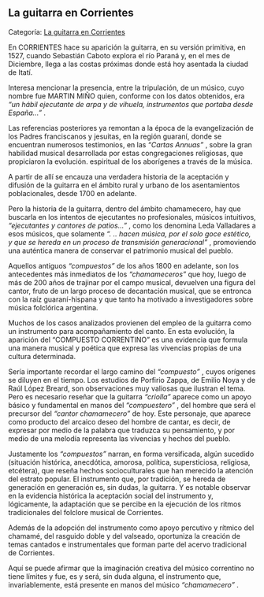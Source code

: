 ## La guitarra en Corrientes

Categoría: [La guitarra en Corrientes](http://descubrircorrientes.com.ar/2012/index.php/1595-cultura/4-musica/los-antecedentes-instrumentales-y-los-musicos-chamameceros/la-guitarra-espanola/la-guitarra-en-corrientes)

En CORRIENTES hace su aparición la guitarra, en su versión primitiva, en 1527, cuando Sebastián Caboto explora el río Paraná y, en el mes de Diciembre, llega a las costas próximas donde está hoy asentada la ciudad de Itatí.

Interesa mencionar la presencia, entre la tripulación, de un músico, cuyo nombre fue MARTIN MIÑO quien, conforme con los datos obtenidos, era _“un hábil ejecutante de arpa y de vihuela, instrumentos que portaba desde España...”_ .

Las referencias posteriores ya remontan a la época de la evangelización de los Padres franciscanos y jesuitas, en la región guaraní, donde se encuentran numerosos testimonios, en las _“Cartas Annuas”_ , sobre la gran habilidad musical desarrollada por estas congregaciones religiosas, que propiciaron la evolución. espiritual de los aborígenes a través de la música.

A partir de allí se encauza una verdadera historia de la aceptación y difusión de la guitarra en el ámbito rural y urbano de los asentamientos poblacionales, desde 1700 en adelante.

Pero la historia de la guitarra, dentro del ámbito chamamecero, hay que buscarla en los intentos de ejecutantes no profesionales, músicos intuitivos, _“ejecutantes y cantores de patios...”_ , como los denomina Leda Valladares a esos músicos, que solamente _“. .. hacen música, por el solo goce estético, y que se hereda en un proceso de transmisión generacional”_ , promoviendo una auténtica manera de conservar el patrimonio musical del pueblo.

Aquellos antiguos _“compuestos”_ de los años 1800 en adelante, son los antecedentes más inmediatos de los _“chamameceros”_ que hoy, luego de más de 200 años de trajinar por el campo musical, devuelven una figura del cantor, fruto de un largo proceso de decantación musical, que se entronca con la raíz guaraní-hispana y que tanto ha motivado a investigadores sobre música folclórica argentina.

Muchos de los casos analizados provienen del empleo de la guitarra como un instrumento para acompañamiento del canto. En esta evolución, la aparición del “COMPUESTO CORRENTINO” es una evidencia que formula una manera musical y poética que expresa las vivencias propias de una cultura determinada.

Sería importante recordar el largo camino del _“compuesto”_ , cuyos orígenes se diluyen en el tiempo. Los estudios de Porfirio Zappa, de Emilio Noya y de Raúl López Breard, son observaciones muy valiosas que ilustran el tema. Pero es necesario reseñar que la guitarra _“criolla”_ aparece como un apoyo básico y fundamental en manos del _“compuestero”_ , del hombre que será el precursor del _“cantor chamamecero”_ de hoy. Este personaje, que aparece como producto del arcaico deseo del hombre de cantar, es decir, de expresar por medio de la palabra que traduzca su pensamiento, y por medio de una melodía representa las vivencias y hechos del pueblo.

Justamente los _“compuestos”_ narran, en forma versificada, algún sucedido (situación histórica, anecdótica, amorosa, política, supersticiosa, religiosa, etcétera), que reseña hechos socioculturales que han merecido la atención del estrato popular. El instrumento que, por tradición, se hereda de generación en generación es, sin dudas, la guitarra. Y es notable observar en la evidencia histórica la aceptación social del instrumento y, lógicamente, la adaptación que se percibe en la ejecución de los ritmos tradicionales del folclore musical de Corrientes.

Además de la adopción del instrumento como apoyo percutivo y rítmico del chamamé, del rasguido doble y del valseado, oportuniza la creación de temas cantados e instrumentales que forman parte del acervo tradicional de Corrientes.

Aquí se puede afirmar que la imaginación creativa del músico correntino no tiene límites y fue, es y será, sin duda alguna, el instrumento que, invariablemente, está presente en manos del músico _“chamamecero”_ .